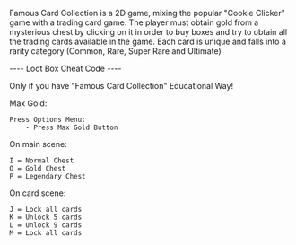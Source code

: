 Famous Card Collection is a 2D game, mixing the popular "Cookie Clicker" game with a trading card game. The player must obtain gold from a mysterious chest by clicking on it in order to buy boxes and try to obtain all the trading cards available in the game. Each card is unique and falls into a rarity category (Common, Rare, Super Rare and Ultimate)

---- Loot Box Cheat Code ----

Only if you have "Famous Card Collection" Educational Way!

Max Gold:

	Press Options Menu:
		- Press Max Gold Button

On main scene:
	
	I = Normal Chest
	O = Gold Chest
	P = Legendary Chest

On card scene:

	J = Lock all cards
	K = Unlock 5 cards
	L = Unlock 9 cards
	M = Lock all cards
